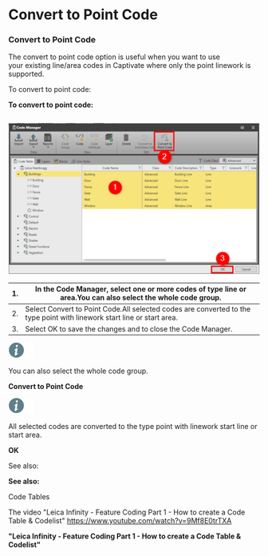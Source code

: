 # Convert to Point Code

### Convert to Point Code

The convert to point code option is useful when you want to use your existing line/area codes in Captivate where only the point linework is supported.

To convert to point code:

**To convert to point code:**

|  |  |
| --- | --- |

![Image](graphics/00816763.jpg)

| 1. | In the Code Manager, select one or more codes of type line or area.You can also select the whole code group. |
| --- | --- |
| 2. | Select Convert to Point Code.All selected codes are converted to the type point with linework start line or start area. |
| 3. | Select OK to save the changes and to close the Code Manager. |

![Image](./data/icons/note.gif)

You can also select the whole code group.

**Convert to Point Code**

![Image](./data/icons/note.gif)

All selected codes are converted to the type point with linework start line or start area.

**OK**

See also:

**See also:**

Code Tables

The video "Leica Infinity - Feature Coding Part 1 - How to create a Code Table & Codelist" https://www.youtube.com/watch?v=9Mf8E0trTXA

**"Leica Infinity - Feature Coding Part 1 - How to create a Code Table & Codelist"**

